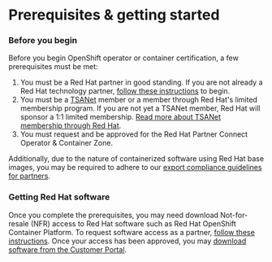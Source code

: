 # Prerequisites & getting started

### Before you begin

Before you begin OpenShift operator or container certification, a few prerequisites must be met:

1. You must be a Red Hat partner in good standing. If you are not already a Red Hat technology partner, [follow these instructions](https://redhat-connect.gitbook.io/red-hat-partner-connect-general-guide/initial-onboarding/register) to begin.
2. You must be a [TSANet](https://tsanet.org/) member or a member through Red Hat's limited membership program. If you are not yet a TSANet member, Red Hat will sponsor a 1:1 limited membership. [Read more about TSANet membership through Red Hat](https://redhat-connect.gitbook.io/red-hat-partner-connect-general-guide/general/tsanet).
3. You must request and be approved for the Red Hat Partner Connect Operator & Container Zone.

Additionally, due to the nature of containerized software using Red Hat base images, you may be required to adhere to our [export compliance guidelines for partners](https://redhat-connect.gitbook.io/red-hat-partner-connect-general-guide/general/export-compliance).

### Getting Red Hat software

Once you complete the prerequisites, you may need download Not-for-resale \(NFR\) access to Red Hat software such as Red Hat OpenShift Container Platform. To request software access as a partner, [follow these instructions](https://redhat-connect.gitbook.io/red-hat-partner-connect-general-guide/software-access/requesting-software). Once your access has been approved, you may [download software from the Customer Portal](https://access.redhat.com/downloads/).







